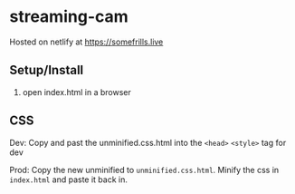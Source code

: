 # streaming-cam

Hosted on netlify at https://somefrills.live

## Setup/Install
1. open index.html in a browser

## CSS

Dev: Copy and past the unminified.css.html into the `<head>` `<style>` tag for dev

Prod: Copy the new unminified to `unminified.css.html`. Minify the css in `index.html` and paste it back in.
